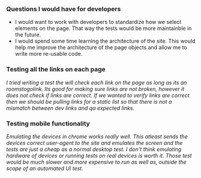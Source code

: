 ### Questions I would have for developers

- I would want to work with developers to standardize how we select elements on the page. That way the tests would be more maintainble in the future.
- I would spend some time learning the architecture of the site. This would help me improve the architecture of the page objects and allow me to write more re-usable code.

### Testing all the links on each page

*I tried writing a test the will check each link on the page as long as its an roomstogolink. Its good for making sure links are not broken, however it does not check if links are correct. If we wanted to verify links are correct then we should be pulling links for a static list so that there is not a mismatch between dev links and qa expected links.*

### Testing mobile functionality

*Emulating the devices in chrome works really well. This atleast sends the devices correct user-agent to the site and emulates the screen and the tests are just a cheap as a normal desktop test. I don't think emulating hardware of devices or running tests on real devices is worth it. Those test would be much slower and more expensive to run as well as, outside the scope of an automated UI test.*